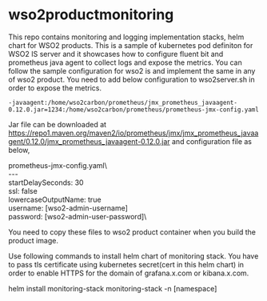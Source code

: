 # wso2productmonitoring
This repo contains monitoring and logging implementation stacks, helm chart for WSO2 products. This is a sample of kubernetes pod definiton for WSO2 IS server and it showcases how to configure fluent bit and prometheus java agent to collect logs and expose the metrics. You can follow the sample configuration for wso2 is and implement the same in any of wso2 product. You need to add below configuration to wso2server.sh in order to expose the metrics. 

    -javaagent:/home/wso2carbon/prometheus/jmx_prometheus_javaagent-0.12.0.jar=1234:/home/wso2carbon/prometheus/prometheus-jmx-config.yaml 
    
 Jar file can be downloaded at https://repo1.maven.org/maven2/io/prometheus/jmx/jmx_prometheus_javaagent/0.12.0/jmx_prometheus_javaagent-0.12.0.jar and configuration file as below,   
     
 prometheus-jmx-config.yaml\  
---\
startDelaySeconds: 30\
ssl: false\
lowercaseOutputName: true\
username: [wso2-admin-username]\
password: [wso2-admin-user-password]\

You need to copy these files to wso2 product container when you build the product image.

Use following commands to install helm chart of monitoring stack. You have to pass tls certificate using kubernetes secret(cert in this helm chart) in order to enable HTTPS for the domain of grafana.x.com or kibana.x.com.

helm install monitoring-stack monitoring-stack -n [namespace]
